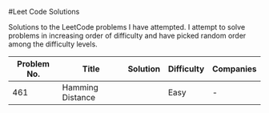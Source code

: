 #Leet Code Solutions

Solutions to the LeetCode problems I have attempted. I attempt to solve problems in increasing order of difficulty and have picked random order among the difficulty levels.

| Problem No. | Title  | Solution  | Difficulty  | Companies |
|---|---|---|---|---|
| 461  | Hamming Distance  |   | Easy  | - |
